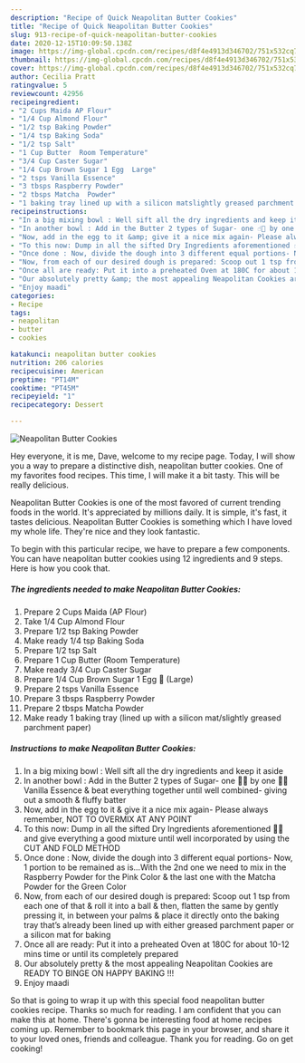 ```yaml
---
description: "Recipe of Quick Neapolitan Butter Cookies"
title: "Recipe of Quick Neapolitan Butter Cookies"
slug: 913-recipe-of-quick-neapolitan-butter-cookies
date: 2020-12-15T10:09:50.138Z
image: https://img-global.cpcdn.com/recipes/d8f4e4913d346702/751x532cq70/neapolitan-butter-cookies-recipe-main-photo.jpg
thumbnail: https://img-global.cpcdn.com/recipes/d8f4e4913d346702/751x532cq70/neapolitan-butter-cookies-recipe-main-photo.jpg
cover: https://img-global.cpcdn.com/recipes/d8f4e4913d346702/751x532cq70/neapolitan-butter-cookies-recipe-main-photo.jpg
author: Cecilia Pratt
ratingvalue: 5
reviewcount: 42956
recipeingredient:
- "2 Cups Maida AP Flour"
- "1/4 Cup Almond Flour"
- "1/2 tsp Baking Powder"
- "1/4 tsp Baking Soda"
- "1/2 tsp Salt"
- "1 Cup Butter  Room Temperature"
- "3/4 Cup Caster Sugar"
- "1/4 Cup Brown Sugar 1 Egg  Large"
- "2 tsps Vanilla Essence"
- "3 tbsps Raspberry Powder"
- "2 tbsps Matcha  Powder"
- "1 baking tray lined up with a silicon matslightly greased parchment paper"
recipeinstructions:
- "In a big mixing bowl : Well sift all the dry ingredients and keep it aside"
- "In another bowl : Add in the Butter 2 types of Sugar- one ☝🏻 by one ☝🏻 Vanilla Essence &amp; beat everything together until well combined- giving out a smooth &amp; fluffy batter"
- "Now, add in the egg to it &amp; give it a nice mix again- Please always remember, NOT TO OVERMIX AT ANY POINT"
- "To this now: Dump in all the sifted Dry Ingredients aforementioned ☝🏻and give everything a good mixture until well incorporated by using the CUT AND FOLD METHOD"
- "Once done : Now, divide the dough into 3 different equal portions- Now, 1 portion to be remained as is...With the 2nd one we need to mix in the Raspberry Powder for the Pink Color &amp; the last one with the Matcha Powder for the Green Color"
- "Now, from each of our desired dough is prepared: Scoop out 1 tsp from each one of that &amp; roll it into a ball &amp; then, flatten the same by gently pressing it, in between your palms &amp; place it directly onto the baking tray that’s already been lined up with either greased parchment paper or a silicon mat for baking"
- "Once all are ready: Put it into a preheated Oven at 180C for about 10-12 mins time or until its completely prepared"
- "Our absolutely pretty &amp; the most appealing Neapolitan Cookies are READY TO BINGE ON HAPPY BAKING !!!"
- "Enjoy maadi"
categories:
- Recipe
tags:
- neapolitan
- butter
- cookies

katakunci: neapolitan butter cookies 
nutrition: 206 calories
recipecuisine: American
preptime: "PT14M"
cooktime: "PT45M"
recipeyield: "1"
recipecategory: Dessert

---
```



![Neapolitan Butter Cookies](https://img-global.cpcdn.com/recipes/d8f4e4913d346702/751x532cq70/neapolitan-butter-cookies-recipe-main-photo.jpg)

Hey everyone, it is me, Dave, welcome to my recipe page. Today, I will show you a way to prepare a distinctive dish, neapolitan butter cookies. One of my favorites food recipes. This time, I will make it a bit tasty. This will be really delicious.

Neapolitan Butter Cookies is one of the most favored of current trending foods in the world. It's appreciated by millions daily. It is simple, it's fast, it tastes delicious. Neapolitan Butter Cookies is something which I have loved my whole life. They're nice and they look fantastic.




To begin with this particular recipe, we have to prepare a few components. You can have neapolitan butter cookies using 12 ingredients and 9 steps. Here is how you cook that.

<!--inarticleads1-->

##### The ingredients needed to make Neapolitan Butter Cookies:

1. Prepare 2 Cups Maida (AP Flour)
1. Take 1/4 Cup Almond Flour
1. Prepare 1/2 tsp Baking Powder
1. Make ready 1/4 tsp Baking Soda
1. Prepare 1/2 tsp Salt
1. Prepare 1 Cup Butter  (Room Temperature)
1. Make ready 3/4 Cup Caster Sugar
1. Prepare 1/4 Cup Brown Sugar 1 Egg 🥚 (Large)
1. Prepare 2 tsps Vanilla Essence
1. Prepare 3 tbsps Raspberry Powder
1. Prepare 2 tbsps Matcha  Powder
1. Make ready 1 baking tray (lined up with a silicon mat/slightly greased parchment paper)




<!--inarticleads2-->

##### Instructions to make Neapolitan Butter Cookies:

1. In a big mixing bowl : Well sift all the dry ingredients and keep it aside
1. In another bowl : Add in the Butter 2 types of Sugar- one ☝🏻 by one ☝🏻 Vanilla Essence &amp; beat everything together until well combined- giving out a smooth &amp; fluffy batter
1. Now, add in the egg to it &amp; give it a nice mix again- Please always remember, NOT TO OVERMIX AT ANY POINT
1. To this now: Dump in all the sifted Dry Ingredients aforementioned ☝🏻and give everything a good mixture until well incorporated by using the CUT AND FOLD METHOD
1. Once done : Now, divide the dough into 3 different equal portions- Now, 1 portion to be remained as is...With the 2nd one we need to mix in the Raspberry Powder for the Pink Color &amp; the last one with the Matcha Powder for the Green Color
1. Now, from each of our desired dough is prepared: Scoop out 1 tsp from each one of that &amp; roll it into a ball &amp; then, flatten the same by gently pressing it, in between your palms &amp; place it directly onto the baking tray that’s already been lined up with either greased parchment paper or a silicon mat for baking
1. Once all are ready: Put it into a preheated Oven at 180C for about 10-12 mins time or until its completely prepared
1. Our absolutely pretty &amp; the most appealing Neapolitan Cookies are READY TO BINGE ON HAPPY BAKING !!!
1. Enjoy maadi




So that is going to wrap it up with this special food neapolitan butter cookies recipe. Thanks so much for reading. I am confident that you can make this at home. There's gonna be interesting food at home recipes coming up. Remember to bookmark this page in your browser, and share it to your loved ones, friends and colleague. Thank you for reading. Go on get cooking!
